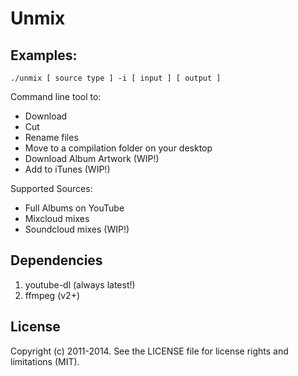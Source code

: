 # Unmix

## Examples:

```
./unmix [ source type ] -i [ input ] [ output ]
```

Command line tool to: 
  * Download
  * Cut
  * Rename files
  * Move to a compilation folder on your desktop
  * Download Album Artwork (WIP!)
  * Add to iTunes (WIP!)

Supported Sources:
  * Full Albums on YouTube
  * Mixcloud mixes
  * Soundcloud mixes (WIP!)

## Dependencies
1. youtube-dl (always latest!)
2. ffmpeg (v2+)

## License
Copyright (c) 2011-2014. See the LICENSE file for license rights and limitations (MIT).
